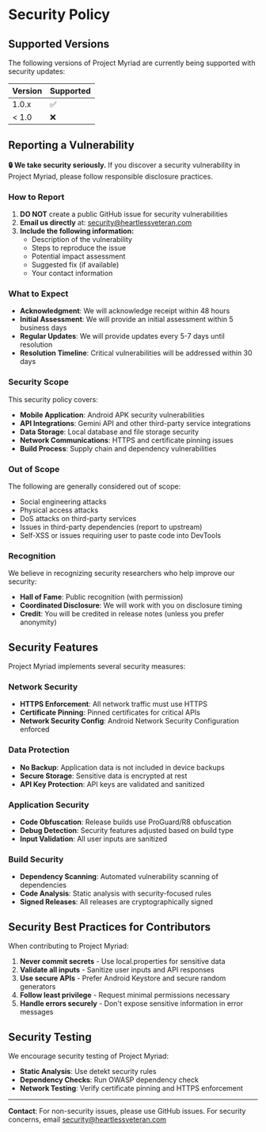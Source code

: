 # Security Policy

## Supported Versions

The following versions of Project Myriad are currently being supported with security updates:

| Version | Supported          |
| ------- | ------------------ |
| 1.0.x   | :white_check_mark: |
| < 1.0   | :x:                |

## Reporting a Vulnerability

**🔒 We take security seriously.** If you discover a security vulnerability in Project Myriad, please follow responsible disclosure practices.

### How to Report

1. **DO NOT** create a public GitHub issue for security vulnerabilities
2. **Email us directly** at: security@heartlessveteran.com
3. **Include the following information:**
   - Description of the vulnerability
   - Steps to reproduce the issue
   - Potential impact assessment
   - Suggested fix (if available)
   - Your contact information

### What to Expect

- **Acknowledgment**: We will acknowledge receipt within 48 hours
- **Initial Assessment**: We will provide an initial assessment within 5 business days
- **Regular Updates**: We will provide updates every 5-7 days until resolution
- **Resolution Timeline**: Critical vulnerabilities will be addressed within 30 days

### Security Scope

This security policy covers:
- **Mobile Application**: Android APK security vulnerabilities
- **API Integrations**: Gemini API and other third-party service integrations
- **Data Storage**: Local database and file storage security
- **Network Communications**: HTTPS and certificate pinning issues
- **Build Process**: Supply chain and dependency vulnerabilities

### Out of Scope

The following are generally considered out of scope:
- Social engineering attacks
- Physical access attacks
- DoS attacks on third-party services
- Issues in third-party dependencies (report to upstream)
- Self-XSS or issues requiring user to paste code into DevTools

### Recognition

We believe in recognizing security researchers who help improve our security:
- **Hall of Fame**: Public recognition (with permission)
- **Coordinated Disclosure**: We will work with you on disclosure timing
- **Credit**: You will be credited in release notes (unless you prefer anonymity)

## Security Features

Project Myriad implements several security measures:

### Network Security
- **HTTPS Enforcement**: All network traffic must use HTTPS
- **Certificate Pinning**: Pinned certificates for critical APIs
- **Network Security Config**: Android Network Security Configuration enforced

### Data Protection
- **No Backup**: Application data is not included in device backups
- **Secure Storage**: Sensitive data is encrypted at rest
- **API Key Protection**: API keys are validated and sanitized

### Application Security
- **Code Obfuscation**: Release builds use ProGuard/R8 obfuscation
- **Debug Detection**: Security features adjusted based on build type
- **Input Validation**: All user inputs are sanitized

### Build Security
- **Dependency Scanning**: Automated vulnerability scanning of dependencies
- **Code Analysis**: Static analysis with security-focused rules
- **Signed Releases**: All releases are cryptographically signed

## Security Best Practices for Contributors

When contributing to Project Myriad:

1. **Never commit secrets** - Use local.properties for sensitive data
2. **Validate all inputs** - Sanitize user inputs and API responses
3. **Use secure APIs** - Prefer Android Keystore and secure random generators
4. **Follow least privilege** - Request minimal permissions necessary
5. **Handle errors securely** - Don't expose sensitive information in error messages

## Security Testing

We encourage security testing of Project Myriad:
- **Static Analysis**: Use detekt security rules
- **Dependency Checks**: Run OWASP dependency check
- **Network Testing**: Verify certificate pinning and HTTPS enforcement

---

**Contact**: For non-security issues, please use GitHub issues. For security concerns, email security@heartlessveteran.com

